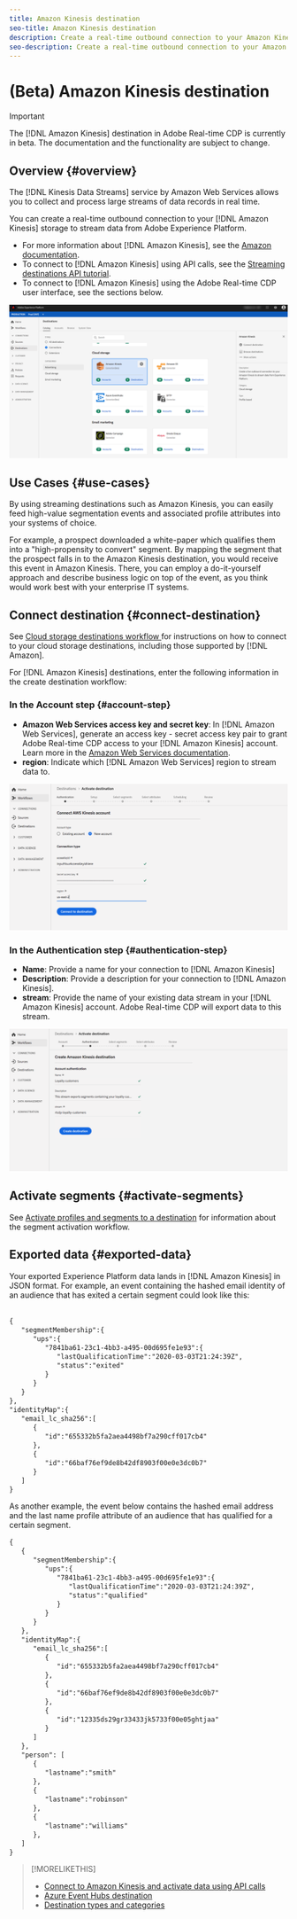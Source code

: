 ```yaml
---
title: Amazon Kinesis destination
seo-title: Amazon Kinesis destination
description: Create a real-time outbound connection to your Amazon Kinesis storage to stream data from Adobe Experience Platform.
seo-description: Create a real-time outbound connection to your Amazon Kinesis storage to stream data from Adobe Experience Platform.
---
```


# (Beta) Amazon Kinesis destination


>[!IMPORTANT]
>
>The [!DNL Amazon Kinesis] destination in Adobe Real-time CDP is currently in beta. The documentation and the functionality are subject to change.

## Overview {#overview}

The [!DNL Kinesis Data Streams] service by Amazon Web Services allows you to collect and process large streams of data records in real time. 

You can create a real-time outbound connection to your [!DNL Amazon Kinesis] storage to stream data from Adobe Experience Platform. 

* For more information about [!DNL Amazon Kinesis], see the [Amazon documentation](https://docs.aws.amazon.com/streams/latest/dev/introduction.html).
* To connect to [!DNL Amazon Kinesis] using API calls, see the [Streaming destinations API tutorial](/help/rtcdp/destinations/streaming-destinations-api-tutorial.md).
* To connect to [!DNL Amazon Kinesis] using the Adobe Real-time CDP user interface, see the sections below.

![Amazon Kinesis in the UI](/help/rtcdp/destinations/assets/aws-kinesis-destination.png)


## Use Cases {#use-cases}

By using streaming destinations such as Amazon Kinesis, you can easily feed high-value segmentation events and associated profile attributes into your systems of choice.

For example, a prospect downloaded a white-paper which qualifies them into a "high-propensity to convert" segment. By mapping the segment that the prospect falls in to the Amazon Kinesis destination, you would receive this event in Amazon Kinesis. There, you can employ a do-it-yourself approach and describe business logic on top of the event, as you think would work best with your enterprise IT systems.

## Connect destination {#connect-destination}

See [Cloud storage destinations workflow ](/help/rtcdp/destinations/cloud-storage-destinations-workflow.md)for instructions on how to connect to your cloud storage destinations, including those supported by [!DNL Amazon]. 

For [!DNL Amazon Kinesis] destinations, enter the following information in the create destination workflow:

### In the Account step {#account-step}

* **Amazon Web Services access key and secret key**: In [!DNL Amazon Web Services], generate an access key - secret access key pair to grant Adobe Real-time CDP access to your [!DNL Amazon Kinesis] account. Learn more in the [Amazon Web Services documentation](https://docs.aws.amazon.com/IAM/latest/UserGuide/id_credentials_access-keys.html).
* **region**: Indicate which [!DNL Amazon Web Services] region to stream data to.

![Input fields in the account step](/help/rtcdp/destinations/assets/aws-kinesis-account-step.png)

### In the Authentication step {#authentication-step}

* **Name**: Provide a name for your connection to [!DNL Amazon Kinesis]
* **Description**: Provide a description for your connection to [!DNL Amazon Kinesis].
* **stream**: Provide the name of your existing data stream in your [!DNL Amazon Kinesis] account. Adobe Real-time CDP will export data to this stream.

![Input fields in the authentication step](/help/rtcdp/destinations/assets/aws-kinesis-authentication-step.png)

<!--

>[!IMPORTANT]
>
>Adobe Real-time CDP needs `write` permissions on the bucket object where the export files will be delivered.

-->

## Activate segments {#activate-segments}

See [Activate profiles and segments to a destination](/help/rtcdp/destinations/activate-destinations.md) for information about the segment activation workflow.

## Exported data {#exported-data}

Your exported Experience Platform data lands in [!DNL Amazon Kinesis] in JSON format. For example, an event containing the hashed email identity of an audience that has exited a certain segment could look like this:

```

{
   "segmentMembership":{
      "ups":{
         "7841ba61-23c1-4bb3-a495-00d695fe1e93":{
            "lastQualificationTime":"2020-03-03T21:24:39Z",
            "status":"exited"
         }
      }
   }
},
"identityMap":{
   "email_lc_sha256":[
      {
         "id":"655332b5fa2aea4498bf7a290cff017cb4"
      },
      {
         "id":"66baf76ef9de8b42df8903f00e0e3dc0b7"
      }
   ]
}

```

As another example, the event below contains the hashed email address and the last name profile attribute of an audience that has qualified for a certain segment.

```
{
   {
      "segmentMembership":{
         "ups":{
            "7841ba61-23c1-4bb3-a495-00d695fe1e93":{
               "lastQualificationTime":"2020-03-03T21:24:39Z",
               "status":"qualified"
            }
         }
      }
   },
   "identityMap":{
      "email_lc_sha256":[
         {
            "id":"655332b5fa2aea4498bf7a290cff017cb4"
         },
         {
            "id":"66baf76ef9de8b42df8903f00e0e3dc0b7"
         },
         {
            "id":"12335ds29gr33433jk5733f00e05ghtjaa"
         }
      ]
   },
   "person": [
      {
         "lastname":"smith"
      },
      {
         "lastname":"robinson"
      },
      {
         "lastname":"williams"
      },
   ]
}

```



>[!MORELIKETHIS]
>
>* [Connect to Amazon Kinesis and activate data using API calls](/help/rtcdp/destinations/streaming-destinations-api-tutorial.md)
>* [Azure Event Hubs destination](/help/rtcdp/destinations/azure-event-hubs-destination.md)
>* [Destination types and categories](/help/rtcdp/destinations/destination-types.md) 
